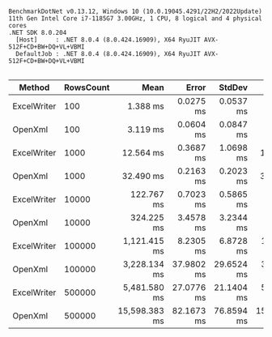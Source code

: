 ```

BenchmarkDotNet v0.13.12, Windows 10 (10.0.19045.4291/22H2/2022Update)
11th Gen Intel Core i7-1185G7 3.00GHz, 1 CPU, 8 logical and 4 physical cores
.NET SDK 8.0.204
  [Host]     : .NET 8.0.4 (8.0.424.16909), X64 RyuJIT AVX-512F+CD+BW+DQ+VL+VBMI
  DefaultJob : .NET 8.0.4 (8.0.424.16909), X64 RyuJIT AVX-512F+CD+BW+DQ+VL+VBMI


```
| Method      | RowsCount | Mean          | Error      | StdDev     | Median        | Gen0        | Gen1      | Gen2      | Allocated     |
|------------ |---------- |--------------:|-----------:|-----------:|--------------:|------------:|----------:|----------:|--------------:|
| ExcelWriter | 100       |      1.388 ms |  0.0275 ms |  0.0537 ms |      1.382 ms |           - |         - |         - |      14.92 KB |
| OpenXml     | 100       |      3.119 ms |  0.0604 ms |  0.0847 ms |      3.113 ms |    187.5000 |  187.5000 |  187.5000 |    1162.09 KB |
| ExcelWriter | 1000      |     12.564 ms |  0.3687 ms |  1.0698 ms |     13.009 ms |           - |         - |         - |      15.56 KB |
| OpenXml     | 1000      |     32.490 ms |  0.2163 ms |  0.2023 ms |     32.451 ms |   1625.0000 | 1000.0000 | 1000.0000 |    9943.29 KB |
| ExcelWriter | 10000     |    122.767 ms |  0.7023 ms |  0.5865 ms |    122.749 ms |           - |         - |         - |      33.75 KB |
| OpenXml     | 10000     |    324.225 ms |  3.4578 ms |  3.2344 ms |    324.149 ms |   9000.0000 | 3000.0000 | 3000.0000 |  136723.24 KB |
| ExcelWriter | 100000    |  1,121.415 ms |  8.2305 ms |  6.8728 ms |  1,122.813 ms |           - |         - |         - |     215.05 KB |
| OpenXml     | 100000    |  3,228.134 ms | 37.9802 ms | 29.6524 ms |  3,211.958 ms |  68000.0000 | 6000.0000 | 6000.0000 | 1171435.82 KB |
| ExcelWriter | 500000    |  5,481.580 ms | 27.0776 ms | 21.1404 ms |  5,476.325 ms |           - |         - |         - |    1151.55 KB |
| OpenXml     | 500000    | 15,598.383 ms | 82.1673 ms | 76.8594 ms | 15,577.386 ms | 327000.0000 | 8000.0000 | 8000.0000 | 5102466.88 KB |
